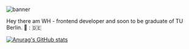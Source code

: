 ![banner](https://user-images.githubusercontent.com/64627811/140200073-988ec1ab-1562-4d21-9528-254d4f847fa8.png)

Hey there am WH - frontend developer and soon to be graduate of TU Berlin. 
:round_pushpin: : :de:



[![Anurag's GitHub stats](https://github-readme-stats.vercel.app/api?username=WHKL-9)](https://github.com/anuraghazra/github-readme-stats&count_private=true)


<!--
**WHKL-9/WHKL-9** is a ✨ _special_ ✨ repository because its `README.md` (this file) appears on your GitHub profile.

Here are some ideas to get you started:

- 🔭 I’m currently working on ...
- 🌱 I’m currently learning ...
- 👯 I’m looking to collaborate on ...
- 🤔 I’m looking for help with ...
- 💬 Ask me about ...
- 📫 How to reach me: ...
- 😄 Pronouns: ...
- ⚡ Fun fact: ...
-->
